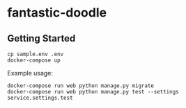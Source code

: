 # fantastic-doodle

## Getting Started

```shell
cp sample.env .env
docker-compose up
```

Example usage:

```
docker-compose run web python manage.py migrate
docker-compose run web python manage.py test --settings service.settings.test
```
